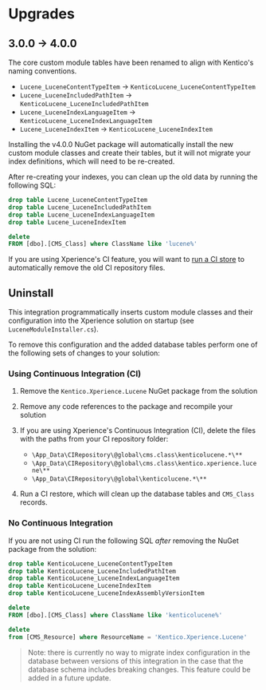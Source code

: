 # Upgrades

## 3.0.0 -> 4.0.0

The core custom module tables have been renamed to align with Kentico's naming conventions.

- `Lucene_LuceneContentTypeItem` -> `KenticoLucene_LuceneContentTypeItem`
- `Lucene_LuceneIncludedPathItem` -> `KenticoLucene_LuceneIncludedPathItem`
- `Lucene_LuceneIndexLanguageItem` -> `KenticoLucene_LuceneIndexLanguageItem`
- `Lucene_LuceneIndexItem` -> `KenticoLucene_LuceneIndexItem`

Installing the v4.0.0 NuGet package will automatically install the new custom module classes and create their tables,
but it will not migrate your index definitions, which will need to be re-created.

After re-creating your indexes, you can clean up the old data by running the following SQL:

```sql
drop table Lucene_LuceneContentTypeItem
drop table Lucene_LuceneIncludedPathItem
drop table Lucene_LuceneIndexLanguageItem
drop table Lucene_LuceneIndexItem

delete
FROM [dbo].[CMS_Class] where ClassName like 'lucene%'
```

If you are using Xperience's CI feature, you will want to [run a CI store](https://docs.xperience.io/xp/developers-and-admins/ci-cd/continuous-integration#ContinuousIntegration-Storeobjectdatatotherepository) to automatically remove the old CI repository files.

## Uninstall

This integration programmatically inserts custom module classes and their configuration into the Xperience solution on startup (see `LuceneModuleInstaller.cs`).

To remove this configuration and the added database tables perform one of the following sets of changes to your solution:

### Using Continuous Integration (CI)

1. Remove the `Kentico.Xperience.Lucene` NuGet package from the solution
1. Remove any code references to the package and recompile your solution
1. If you are using Xperience's Continuous Integration (CI), delete the files with the paths from your CI repository folder:

   - `\App_Data\CIRepository\@global\cms.class\kenticolucene.*\**`
   - `\App_Data\CIRepository\@global\cms.class\kentico.xperience.lucene\**`
   - `\App_Data\CIRepository\@global\kenticolucene.*\**`

1. Run a CI restore, which will clean up the database tables and `CMS_Class` records.

### No Continuous Integration

If you are not using CI run the following SQL _after_ removing the NuGet package from the solution:

```sql
drop table KenticoLucene_LuceneContentTypeItem
drop table KenticoLucene_LuceneIncludedPathItem
drop table KenticoLucene_LuceneIndexLanguageItem
drop table KenticoLucene_LuceneIndexItem
drop table KenticoLucene_LuceneIndexAssemblyVersionItem

delete
FROM [dbo].[CMS_Class] where ClassName like 'kenticolucene%'

delete
from [CMS_Resource] where ResourceName = 'Kentico.Xperience.Lucene'
```

> Note: there is currently no way to migrate index configuration in the database between versions of this integration in the case that the database schema includes breaking changes. This feature could be added in a future update.
